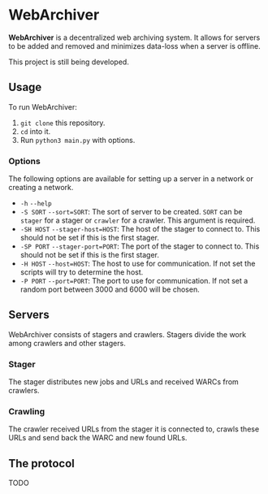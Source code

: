 # WebArchiver

**WebArchiver** is a decentralized web archiving system. It allows for servers to be added and removed and minimizes data-loss when a server is offline.

This project is still being developed.

## Usage

To run WebArchiver:
1. `git clone` this repository.
2. `cd` into it.
3. Run `python3 main.py` with options.

### Options

The following options are available for setting up a server in a network or creating a network.
* `-h`
  `--help`
* `-S SORT`
  `--sort=SORT`: The sort of server to be created. `SORT` can be `stager` for a stager or `crawler` for a crawler. This argument is required.
* `-SH HOST`
  `--stager-host=HOST`: The host of the stager to connect to. This should not be set if this is the first stager.
* `-SP PORT`
  `--stager-port=PORT`: The port of the stager to connect to. This should not be set if this is the first stager.
* `-H HOST`
  `--host=HOST`: The host to use for communication. If not set the scripts will try to determine the host.
* `-P PORT`
  `--port=PORT`: The port to use for communication. If not set a random port between 3000 and 6000 will be chosen.

## Servers

WebArchiver consists of stagers and crawlers. Stagers divide the work among crawlers and other stagers.

### Stager

The stager distributes new jobs and URLs and received WARCs from crawlers.

### Crawling

The crawler received URLs from the stager it is connected to, crawls these URLs and send back the WARC and new found URLs.

## The protocol

TODO

